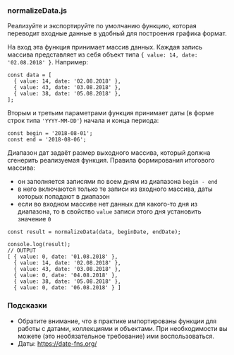 ### normalizeData.js

Реализуйте и экспортируйте по умолчанию функцию, которая переводит входные данные в удобный для построения графика формат.

На вход эта функция принимает массив данных. Каждая запись массива представляет из себя объект типа `{ value: 14, date: '02.08.2018' }`. Например:

```
const data = [
  { value: 14, date: '02.08.2018' },
  { value: 43, date: '03.08.2018' },
  { value: 38, date: '05.08.2018' },
];

```

Вторым и третьим параметрами функция принимает даты (в форме строк типа `'YYYY-MM-DD'`) начала и конца периода:

```
const begin = '2018-08-01';
const end = '2018-08-06';

```

Диапазон дат задаёт размер выходного массива, который должна сгенерить реализуемая функция. Правила формирования итогового массива:

-   он заполняется записями по всем дням из диапазона `begin - end`
-   в него включаются только те записи из входного массива, даты которых попадают в диапазон
-   если во входном массиве нет данных для какого-то дня из диапазона, то в свойство `value` записи этого дня установить значение `0`

```
const result = normalizeData(data, beginDate, endDate);

console.log(result);
// OUTPUT
[ { value: 0, date: '01.08.2018' },
  { value: 14, date: '02.08.2018' },
  { value: 43, date: '03.08.2018' },
  { value: 0, date: '04.08.2018' },
  { value: 38, date: '05.08.2018' },
  { value: 0, date: '06.08.2018' } ]

```

### Подсказки

-   Обратите внимание, что в практике импортированы функции для работы c датами, коллекциями и объектами. При необходимости вы можете (это необязательное требование) ими воспользоваться.
-   Даты: <https://date-fns.org/>